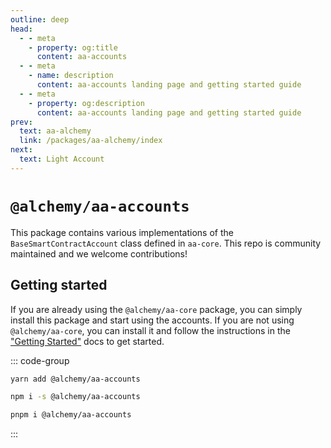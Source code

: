 ```yaml
---
outline: deep
head:
  - - meta
    - property: og:title
      content: aa-accounts
  - - meta
    - name: description
      content: aa-accounts landing page and getting started guide
  - - meta
    - property: og:description
      content: aa-accounts landing page and getting started guide
prev:
  text: aa-alchemy
  link: /packages/aa-alchemy/index
next:
  text: Light Account
---
```


# `@alchemy/aa-accounts`

This package contains various implementations of the `BaseSmartContractAccount` class defined in `aa-core`. This repo is community maintained and we welcome contributions!

## Getting started

If you are already using the `@alchemy/aa-core` package, you can simply install this package and start using the accounts. If you are not using `@alchemy/aa-core`, you can install it and follow the instructions in the ["Getting Started"](/overview/getting-started) docs to get started.

::: code-group

```bash [yarn]
yarn add @alchemy/aa-accounts
```

```bash [npm]
npm i -s @alchemy/aa-accounts
```

```bash [pnpm]
pnpm i @alchemy/aa-accounts
```

:::
